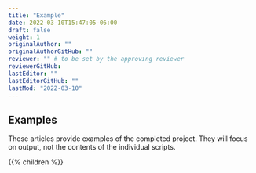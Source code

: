 ```yaml
---
title: "Example"
date: 2022-03-10T15:47:05-06:00
draft: false
weight: 1
originalAuthor: ""
originalAuthorGitHub: ""
reviewer: "" # to be set by the approving reviewer
reviewerGitHub:
lastEditor: ""
lastEditorGitHub: ""
lastMod: "2022-03-10"
---
```


## Examples

These articles provide examples of the completed project. They will focus on output, not the contents of the individual scripts.

{{% children %}}